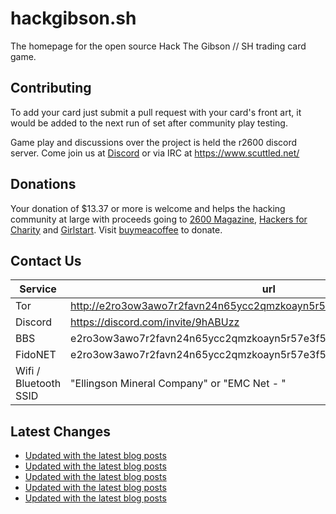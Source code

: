 # hackgibson.sh
The homepage for the open source Hack The Gibson // SH trading card game.


## Contributing

To add your card just submit a pull request with your card's front art, it would be added to the next run of set after community play testing.

Game play and discussions over the project is held the r2600 discord server. Come join us at [Discord](https://discord.com/invite/9hABUzz) or via IRC at https://www.scuttled.net/


## Donations

Your donation of $13.37 or more is welcome and helps the hacking community at large with proceeds going to [2600 Magazine](https://2600.com/), [Hackers for Charity](https://hackersforcharity.org) and [Girlstart](https://girlstart.org).  Visit [buymeacoffee](https://www.buymeacoffee.com/hackgibson.sh) to donate.


## Contact Us

Service | url
-|-
Tor | http://e2ro3ow3awo7r2favn24n65ycc2qmzkoayn5r57e3f56nvjwdcgg32ad.onion
Discord | https://discord.com/invite/9hABUzz
BBS | e2ro3ow3awo7r2favn24n65ycc2qmzkoayn5r57e3f56nvjwdcgg32ad.onion:23
FidoNET | e2ro3ow3awo7r2favn24n65ycc2qmzkoayn5r57e3f56nvjwdcgg32ad.onion:24554
Wifi / Bluetooth SSID | "Ellingson Mineral Company" or "EMC Net - <fidonet address>"

## Latest Changes
<!-- BLOG-POST-LIST:START -->
- [Updated with the latest blog posts](https://github.com/DFW2600/hackgibson.sh/commit/442a1567b7d331e2e3aac1e565cf1a73e4263550)
- [Updated with the latest blog posts](https://github.com/DFW2600/hackgibson.sh/commit/288207f00ef3a87f663f072c9c9a8117400dd0d3)
- [Updated with the latest blog posts](https://github.com/DFW2600/hackgibson.sh/commit/d267af9d72ecd458e15860a61134c2a3bd041b64)
- [Updated with the latest blog posts](https://github.com/DFW2600/hackgibson.sh/commit/5b239dff173dcda8c0682cfb8d54f5c01e6f64a5)
- [Updated with the latest blog posts](https://github.com/DFW2600/hackgibson.sh/commit/0aa5e67e88857fc4b9bc968ca736cf3d79005b52)
<!-- BLOG-POST-LIST:END -->

